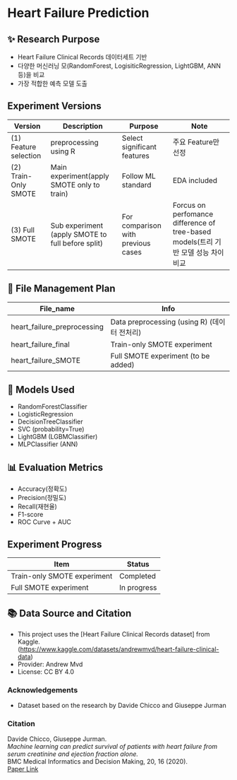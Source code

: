 # Heart Failure Prediction

## ✨ Research Purpose
- Heart Failure Clinical Records 데이터세트 기반
- 다양한 머신러닝 모(RandomForest, LogisiticRegression, LightGBM, ANN 등)을 비교
- 가장 적합한 예측 모델 도출

## Experiment Versions
| Version | Description | Purpose | Note |
|-----|-----|-----|----|
| (1) Feature selection | preprocessing using R | Select significant features | 주요 Feature만 선정 |
| (2) Train-Only SMOTE | Main experiment(apply SMOTE only to train) |Follow ML standard | EDA included |
| (3) Full SMOTE | Sub experiment (apply SMOTE to full before split) |For comparison with previous cases|Forcus on perfomance difference of tree-based models(트리 기반 모델 성능 차이 비교|

## 📂 File Management Plan
| File_name | Info |
|---|---|
|heart_failure_preprocessing| Data preprocessing (using R) (데이터 전처리) |
|heart_failure_final | Train-only SMOTE experiment |
|heart_failure_SMOTE | Full SMOTE experiment (to be added) |

## 🔢 Models Used
- RandomForestClassifier
- LogisticRegression
- DecisionTreeClassifier
- SVC (probability=True)
- LightGBM (LGBMClassifier)
- MLPClassifier (ANN)

## 📊 Evaluation Metrics
- Accuracy(정확도)
- Precision(정밀도)
- Recall(재현율)
- F1-score
- ROC Curve + AUC

## Experiment Progress
| Item | Status |
|---|---|
|Train-only SMOTE experiment | Completed |
|Full SMOTE experiment |In progress |

## 📚 Data Source and Citation

- This project uses the [Heart Failure Clinical Records dataset] from Kaggle.  
  (https://www.kaggle.com/datasets/andrewmvd/heart-failure-clinical-data)
- Provider: Andrew Mvd
- License: CC BY 4.0

### Acknowledgements
- Dataset based on the research by Davide Chicco and Giuseppe Jurman

### Citation
Davide Chicco, Giuseppe Jurman.  
*Machine learning can predict survival of patients with heart failure from serum creatinine and ejection fraction alone.*  
BMC Medical Informatics and Decision Making, 20, 16 (2020).  
[Paper Link](https://bmcmedinformdecismak.biomedcentral.com/articles/10.1186/s12911-020-1023-5)
